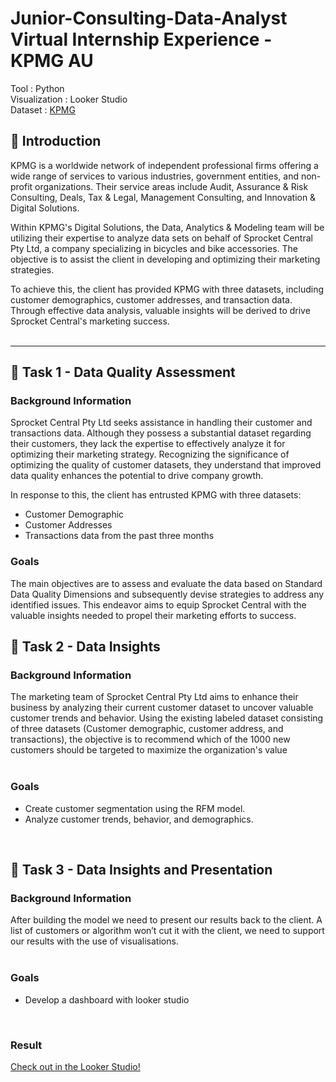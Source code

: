 # **Junior-Consulting-Data-Analyst Virtual Internship Experience - KPMG AU**

Tool : Python <br>
Visualization : Looker Studio <br>
Dataset : [KPMG](https://www.theforage.com/modules/m7W4GMqeT3bh9Nb2c/S3uFvbDL49EA43ukg?ref=Mx49trZJgFSC9W2ih)


## 📂 **Introduction**

KPMG is a worldwide network of independent professional firms offering a wide range of services to various industries, government entities, and non-profit organizations. Their service areas include Audit, Assurance & Risk Consulting, Deals, Tax & Legal, Management Consulting, and Innovation & Digital Solutions.

Within KPMG's Digital Solutions, the Data, Analytics & Modeling team will be utilizing their expertise to analyze data sets on behalf of Sprocket Central Pty Ltd, a company specializing in bicycles and bike accessories. The objective is to assist the client in developing and optimizing their marketing strategies.

To achieve this, the client has provided KPMG with three datasets, including customer demographics, customer addresses, and transaction data. Through effective data analysis, valuable insights will be derived to drive Sprocket Central's marketing success.<br>
<br>

---

## 📂 **Task 1 - Data Quality Assessment**

### **Background Information**
Sprocket Central Pty Ltd seeks assistance in handling their customer and transactions data. Although they possess a substantial dataset regarding their customers, they lack the expertise to effectively analyze it for optimizing their marketing strategy.
Recognizing the significance of optimizing the quality of customer datasets, they understand that improved data quality enhances the potential to drive company growth.

In response to this, the client has entrusted KPMG with three datasets:
- Customer Demographic
- Customer Addresses
- Transactions data from the past three months
### **Goals**
The main objectives are to assess and evaluate the data based on Standard Data Quality Dimensions and subsequently devise strategies to address any identified issues. This endeavor aims to equip Sprocket Central with the valuable insights needed to propel their marketing efforts to success.
<br>

## 📂 **Task 2 - Data Insights**

### **Background Information**
The marketing team of Sprocket Central Pty Ltd aims to enhance their business by analyzing their current customer dataset to uncover valuable customer trends and behavior. Using the existing labeled dataset consisting of three datasets (Customer demographic, customer address, and transactions), the objective is to recommend which of the 1000 new customers should be targeted to maximize the organization's value <br>
<br>

### **Goals**
- Create customer segmentation using the RFM model.
- Analyze customer trends, behavior, and demographics.<br>
<br>

## 📂 **Task 3 - Data Insights and Presentation**

### **Background Information**
After building the model we need to present our results back to the client. A list of customers or algorithm won’t cut it with the client, we need to support our results with the use of visualisations.<br>
<br>

### **Goals**
- Develop a dashboard with looker studio<br>
<br>

### **Result**
[Check out in the Looker Studio!](https://lookerstudio.google.com/u/0/reporting/060cc9b6-3b6e-40a2-a1a8-933c5a0428a4/page/p_5rnpric81c) <br>
<br>

